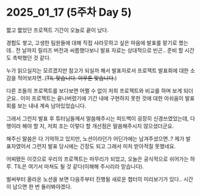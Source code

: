 # 2025_01_17 (5주차 Day 5)

짧고 짧았던 프로젝트 기간이 오늘로 끝이 났다. <br>

경험도 쌓고, 고생한 팀원들에 대해 직접 샤라웃하고 싶은 마음에 발표를 맡기로 했는데.. 전 날까지 릴리즈 버전과 씨름했다보니 발표 자료는 상대적으로 빈곤.. 준비 할 시간도 촉박했던 것 같다. <br>

누가 읽으실지는 모르겠지만 참고가 되실까 해서 발표자로서 프로젝트 발표회에 대한 소감을 적어보자면..(~~TIL 맞습니다. 아무튼 맞습니다.~~) <br>

다른 조들의 프로젝트를 보다보면 어쩔 수 없이 저희 프로젝트와 비교를 하며 보게 되더군요.. 이미 프로젝트는 끝나버렸기에 기간 내에 구현하지 못한 것에 대한 아쉬움이 발표회를 보는 내내 계속 남아있었습니다. <br>

그래서 그런지 발표 후 튜터님들께서 말씀해주시는 피드백이 굉장히 신경쓰였었는데, 다행이라 해야 할 지, 저희 조는 이렇다 할 개선점은 말씀해주시지 않으셨더군요. <br>

해주신 말씀은 다 기억하고 있지만, 노션이라던가 어딘가에는 남겨주셨으면..? 제가 발표자였어서 그런지 발표 당시에는 긴장도 되고 그래서 미처 받아적질 못했네요. <br>

어찌됐든 이것으로 우리의 프로젝트는 마무리가 되었고, 오늘은 공식적으로 쉬어가는 하루. TIL은 여기서 마쳐도 될 것 같다(이해해 주시리라 믿습니다). <br>

벌써부터 올라온 노션을 보면 다음주부터 진행될 새로운 챕터의 미리보기가 있다.. 시간이 남으면 한 번 둘러봐야겠다.
